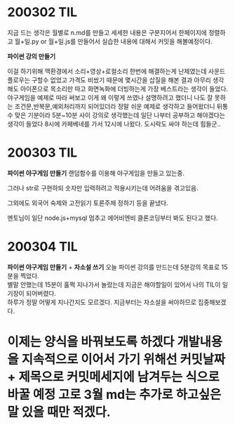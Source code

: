 # 200302 TIL

지금 드는 생각은 월별로 n.md를 만들고 세세한 내용은 구분지어서 한페이지에 정렬하고 
월+일.py or 월+일.js를 만들어서 실습한 내용에 대해서 커밋을 해볼예정이다.

__파이썬 강의 만들기__

이걸 하기위해 맥환경에서 소리+영상+로컬소리 한번에 해결하는게 난제였는데 사운드플로우는 구할수 없었고 
가격도 비쌌기 때문에 몇시간을 삽질을 해본 결과
아무리 생각해도 아이폰으로 목소리만 따고 화면녹화에 더빙하는게 가장 베스트라는 생각이 들었다. 
야구게임을 예제로 따라 써보고 이게 왜 이렇게 쓰였나 설명하려고 했더니 나도 잘 못하는 조건문,반복문,예외처리까지 되어있더라
정말 쉬운 예제로 생각하고 들어왔더니 뒤통수 맞은 기분이라 5분~10분 사이 강의로 생각했는데 일단 나부터 공부하고 해야겠다는 생각이 들었다
8시에 카페베네를 가서 12시에 나왔다. 도시락도 싸야 하는데 힘들군..

# 200303 TIL
__파이썬 야구게임 만들기__
랜덤함수를 이용해 야구게임을 만들고 있는중.

그러나 str로 구현하되 숫자만 입력하려고 적용시키는데 어려움을 겪고있음.

그외에도 외국어 숙제와 고전읽기 토론주제 정하기 등을 끝냈다.

멘토님이 일단 node.js+mysql 멈추고 에어비엔비 클론코딩부터 봐도 된다고 했다.

# 200304 TIL
__파이썬 야구게임 만들기__ + __자소설 쓰기__
오늘 파이썬 강의를 만드는데 5분강의 목표로 15분을 찍었다.  
별말 안했는데 15분이 훌쩍 지나가서 놀랐는데 지금은 해야할일이 있어서 나의 TIL이 일기장이 되어버렸다.  
하루가 정말 어떻게 지나간지도 모르겠다. 지금부터는 자소설을 써야하므로 집중해보겠다.  

# 이제는 양식을 바꿔보도록 하겠다 개발내용을 지속적으로 이어서 가기 위해선 커밋날짜 + 제목으로 커밋메세지에 남겨두는 식으로 바꿀 예정 고로 3월 md는 추가로 하고싶은 말 있을 때만 적겠다.